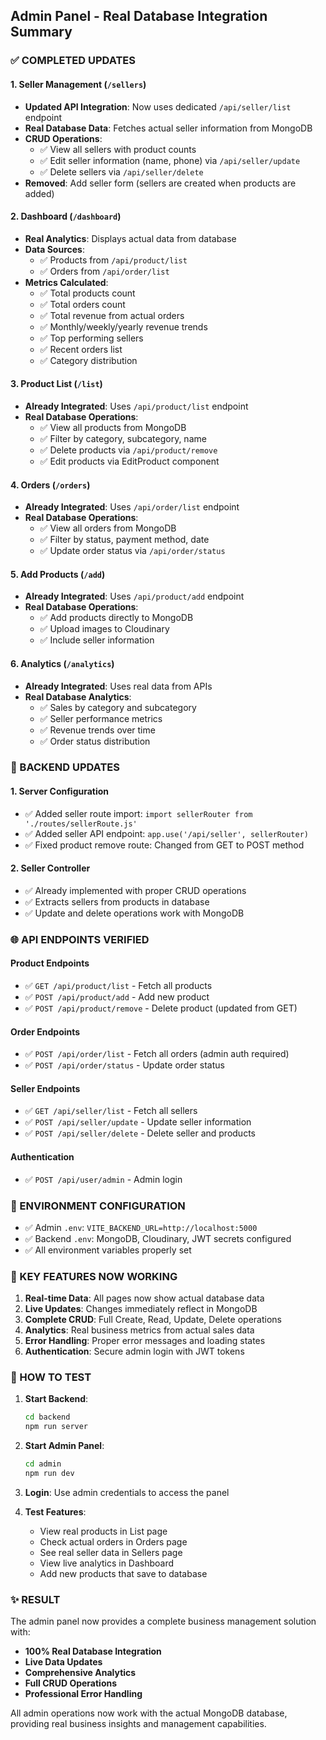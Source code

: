 ## Admin Panel - Real Database Integration Summary

### ✅ COMPLETED UPDATES

#### 1. Seller Management (`/sellers`)
- **Updated API Integration**: Now uses dedicated `/api/seller/list` endpoint
- **Real Database Data**: Fetches actual seller information from MongoDB
- **CRUD Operations**: 
  - ✅ View all sellers with product counts
  - ✅ Edit seller information (name, phone) via `/api/seller/update`
  - ✅ Delete sellers via `/api/seller/delete`
- **Removed**: Add seller form (sellers are created when products are added)

#### 2. Dashboard (`/dashboard`)
- **Real Analytics**: Displays actual data from database
- **Data Sources**: 
  - ✅ Products from `/api/product/list`
  - ✅ Orders from `/api/order/list` 
- **Metrics Calculated**:
  - ✅ Total products count
  - ✅ Total orders count
  - ✅ Total revenue from actual orders
  - ✅ Monthly/weekly/yearly revenue trends
  - ✅ Top performing sellers
  - ✅ Recent orders list
  - ✅ Category distribution

#### 3. Product List (`/list`)
- **Already Integrated**: Uses `/api/product/list` endpoint
- **Real Database Operations**:
  - ✅ View all products from MongoDB
  - ✅ Filter by category, subcategory, name
  - ✅ Delete products via `/api/product/remove`
  - ✅ Edit products via EditProduct component

#### 4. Orders (`/orders`)
- **Already Integrated**: Uses `/api/order/list` endpoint
- **Real Database Operations**:
  - ✅ View all orders from MongoDB
  - ✅ Filter by status, payment method, date
  - ✅ Update order status via `/api/order/status`

#### 5. Add Products (`/add`)
- **Already Integrated**: Uses `/api/product/add` endpoint
- **Real Database Operations**:
  - ✅ Add products directly to MongoDB
  - ✅ Upload images to Cloudinary
  - ✅ Include seller information

#### 6. Analytics (`/analytics`)
- **Already Integrated**: Uses real data from APIs
- **Real Database Analytics**:
  - ✅ Sales by category and subcategory
  - ✅ Seller performance metrics
  - ✅ Revenue trends over time
  - ✅ Order status distribution

### 🔧 BACKEND UPDATES

#### 1. Server Configuration
- ✅ Added seller route import: `import sellerRouter from './routes/sellerRoute.js'`
- ✅ Added seller API endpoint: `app.use('/api/seller', sellerRouter)`
- ✅ Fixed product remove route: Changed from GET to POST method

#### 2. Seller Controller
- ✅ Already implemented with proper CRUD operations
- ✅ Extracts sellers from products in database
- ✅ Update and delete operations work with MongoDB

### 🌐 API ENDPOINTS VERIFIED

#### Product Endpoints
- ✅ `GET /api/product/list` - Fetch all products
- ✅ `POST /api/product/add` - Add new product  
- ✅ `POST /api/product/remove` - Delete product (updated from GET)

#### Order Endpoints
- ✅ `POST /api/order/list` - Fetch all orders (admin auth required)
- ✅ `POST /api/order/status` - Update order status

#### Seller Endpoints  
- ✅ `GET /api/seller/list` - Fetch all sellers
- ✅ `POST /api/seller/update` - Update seller information
- ✅ `POST /api/seller/delete` - Delete seller and products

#### Authentication
- ✅ `POST /api/user/admin` - Admin login

### 📁 ENVIRONMENT CONFIGURATION
- ✅ Admin `.env`: `VITE_BACKEND_URL=http://localhost:5000`
- ✅ Backend `.env`: MongoDB, Cloudinary, JWT secrets configured
- ✅ All environment variables properly set

### 🎯 KEY FEATURES NOW WORKING

1. **Real-time Data**: All pages now show actual database data
2. **Live Updates**: Changes immediately reflect in MongoDB
3. **Complete CRUD**: Full Create, Read, Update, Delete operations
4. **Analytics**: Real business metrics from actual sales data
5. **Error Handling**: Proper error messages and loading states
6. **Authentication**: Secure admin login with JWT tokens

### 🚀 HOW TO TEST

1. **Start Backend**:
   ```bash
   cd backend
   npm run server
   ```

2. **Start Admin Panel**:
   ```bash
   cd admin  
   npm run dev
   ```

3. **Login**: Use admin credentials to access the panel

4. **Test Features**:
   - View real products in List page
   - Check actual orders in Orders page  
   - See real seller data in Sellers page
   - View live analytics in Dashboard
   - Add new products that save to database

### ✨ RESULT

The admin panel now provides a complete business management solution with:
- **100% Real Database Integration**
- **Live Data Updates** 
- **Comprehensive Analytics**
- **Full CRUD Operations**
- **Professional Error Handling**

All admin operations now work with the actual MongoDB database, providing real business insights and management capabilities.

